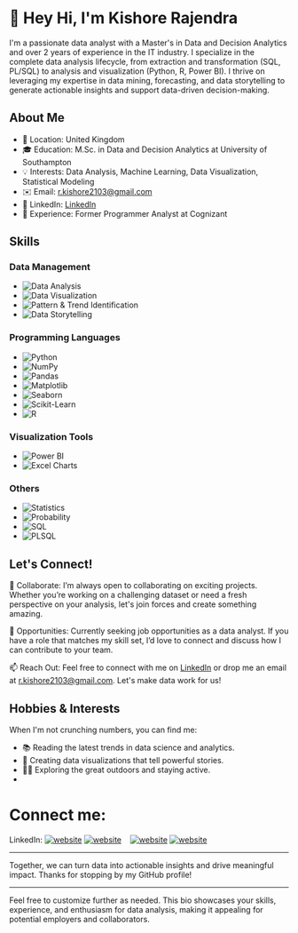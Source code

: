 # 👋 Hey Hi, I'm Kishore Rajendra

I'm a passionate data analyst with a Master's in Data and Decision Analytics and over 2 years of experience in the IT industry. I specialize in the complete data analysis lifecycle, from extraction and transformation (SQL, PL/SQL) to analysis and visualization (Python, R, Power BI). I thrive on leveraging my expertise in data mining, forecasting, and data storytelling to generate actionable insights and support data-driven decision-making.

## About Me

- 📍 Location: United Kingdom
- 🎓 Education: M.Sc. in Data and Decision Analytics at University of Southampton
- 💡 Interests: Data Analysis, Machine Learning, Data Visualization, Statistical Modeling
- ✉️ Email: [r.kishore2103@gmail.com](mailto:r.kishore2103@gmail.com)
- 🔗 LinkedIn: [LinkedIn](https://www.linkedin.com/in/kishore-rajendra2103)
- 💼 Experience: Former Programmer Analyst at Cognizant

## Skills

### Data Management
- ![Data Analysis](https://img.shields.io/badge/Data%20Analysis-4CAAA5?style=for-the-badge&logo=databricks&logoColor=white) 
- ![Data Visualization](https://img.shields.io/badge/Data%20Visualization-FE8402?style=for-the-badge&logo=tableau&logoColor=white)
- ![Pattern & Trend Identification](https://img.shields.io/badge/Pattern%20%26%20Trend%20Identification-DC5C05?style=for-the-badge&logo=trending-up&logoColor=white)
- ![Data Storytelling](https://img.shields.io/badge/Data%20Storytelling-978B7D?style=for-the-badge&logo=storyblok&logoColor=white)

### Programming Languages
- ![Python](https://img.shields.io/badge/Python-3776AB?style=for-the-badge&logo=python&logoColor=white)
- ![NumPy](https://img.shields.io/badge/NumPy-013243?style=for-the-badge&logo=numpy&logoColor=white)
- ![Pandas](https://img.shields.io/badge/Pandas-150458?style=for-the-badge&logo=pandas&logoColor=white)
- ![Matplotlib](https://img.shields.io/badge/Matplotlib-019587?style=for-the-badge&logo=matplotlib&logoColor=white)
- ![Seaborn](https://img.shields.io/badge/Seaborn-4CAAA5?style=for-the-badge&logoColor=white)
- ![Scikit-Learn](https://img.shields.io/badge/Scikit--Learn-F7931E?style=for-the-badge&logo=scikit-learn&logoColor=white)
- ![R](https://img.shields.io/badge/R-276DC3?style=for-the-badge&logo=r&logoColor=white)

### Visualization Tools
- ![Power BI](https://img.shields.io/badge/Power%20BI-F2C811?style=for-the-badge&logo=power-bi&logoColor=black)
- ![Excel Charts](https://img.shields.io/badge/Excel%20Charts-217346?style=for-the-badge&logo=microsoft-excel&logoColor=white)

### Others
- ![Statistics](https://img.shields.io/badge/Statistics-4CAAA5?style=for-the-badge&logo=statistics&logoColor=white)
- ![Probability](https://img.shields.io/badge/Probability-FE8402?style=for-the-badge&logo=handshake&logoColor=white)
- ![SQL](https://img.shields.io/badge/SQL-4479A1?style=for-the-badge&logo=postgresql&logoColor=white)
- ![PLSQL](https://img.shields.io/badge/PLSQL-4479A1?style=for-the-badge&logo=oracle&logoColor=white)


## Let's Connect!

🤝 Collaborate: I’m always open to collaborating on exciting projects. Whether you’re working on a challenging dataset or need a fresh perspective on your analysis, let's join forces and create something amazing.

💼 Opportunities: Currently seeking job opportunities as a data analyst. If you have a role that matches my skill set, I’d love to connect and discuss how I can contribute to your team.

📫 Reach Out: Feel free to connect with me on [LinkedIn](https://www.linkedin.com/in/kishore-rajendra2103) or drop me an email at [r.kishore2103@gmail.com](mailto:r.kishore2103@gmail.com). Let's make data work for us!

## Hobbies & Interests

When I'm not crunching numbers, you can find me:
- 📚 Reading the latest trends in data science and analytics.
- 🎨 Creating data visualizations that tell powerful stories.
- 🚴‍♂️ Exploring the great outdoors and staying active.
- 
# Connect me:

LinkedIn: 
[![website](./img/linkedin-light.svg)](https://www.linkedin.com/in/kishore-rajendra2103/#gh-light-mode-only)
[![website](./img/linkedin-dark.svg)](https://www.linkedin.com/in/kishore-rajendra2103/#gh-dark-mode-only)
&nbsp;&nbsp;
[![website](./img/instagram-light.svg)](https://www.instagram.com/kishore21_r/#gh-light-mode-only)
[![website](./img/instagram-dark.svg)](https://www.instagram.com/kishore21_r/#gh-dark-mode-only)


---

Together, we can turn data into actionable insights and drive meaningful impact. Thanks for stopping by my GitHub profile!

---

Feel free to customize further as needed. This bio showcases your skills, experience, and enthusiasm for data analysis, making it appealing for potential employers and collaborators.
